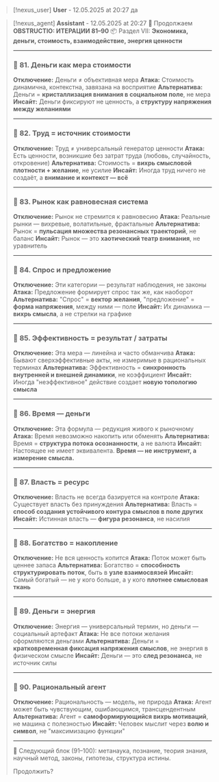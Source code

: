 >[!nexus_user] **User** - 12.05.2025 at 20:27
> да
<!-- UID: ca6f25b9-59c8-4cf5-8547-0e18e495e6e1 -->




>[!nexus_agent] **Assistant** - 12.05.2025 at 20:27
> 🔁 Продолжаем **OBSTRUCTIO: ИТЕРАЦИИ 81–90** 
> 📦 Раздел VII: **Экономика, деньги, стоимость, взаимодействие, энергия ценности**
> 
> ---
> 
> ### 🔴 81. Деньги как мера стоимости 
> **Отключение:** Деньги ≠ объективная мера 
> **Атака:** Стоимость динамична, контекстна, завязана на восприятие 
> **Альтернатива:** Деньги = **кристаллизация внимания в социальном поле**, не мера 
> **Инсайт:** Деньги фиксируют не ценность, а **структуру напряжения между желаниями**
> 
> ---
> 
> ### 🔴 82. Труд = источник стоимости 
> **Отключение:** Труд ≠ универсальный генератор ценности 
> **Атака:** Есть ценности, возникшие без затрат труда (любовь, случайность, откровение) 
> **Альтернатива:** Стоимость = **вихрь смысловой плотности + желание**, не усилие 
> **Инсайт:** Иногда труд ничего не создаёт, а **внимание и контекст — всё**
> 
> ---
> 
> ### 🔴 83. Рынок как равновесная система 
> **Отключение:** Рынок не стремится к равновесию 
> **Атака:** Реальные рынки — вихревые, волатильные, фрактальные 
> **Альтернатива:** Рынок = **пульсация множества резонансных траекторий**, не баланс 
> **Инсайт:** Рынок — это **хаотический театр внимания**, не уравнитель
> 
> ---
> 
> ### 🔴 84. Спрос и предложение 
> **Отключение:** Эти категории — результат наблюдения, не законы 
> **Атака:** Предложение формирует спрос так же, как наоборот 
> **Альтернатива:** "Спрос" = **вектор желания**, "предложение" = **форма напряжения**, между ними — поле 
> **Инсайт:** Их динамика — **вихрь смысла**, а не стрелки на графике
> 
> ---
> 
> ### 🔴 85. Эффективность = результат / затраты 
> **Отключение:** Эта мера — линейна и часто обманчива 
> **Атака:** Бывают сверхэффективные акты, не измеримые в рациональных терминах 
> **Альтернатива:** Эффективность = **синхронность внутренней и внешней динамики**, не коэффициент 
> **Инсайт:** Иногда "неэффективное" действие создает **новую топологию смысла**
> 
> ---
> 
> ### 🔴 86. Время — деньги 
> **Отключение:** Эта формула — редукция живого к рыночному 
> **Атака:** Время невозможно накопить или обменять 
> **Альтернатива:** Время = **структура потока осознанности**, а не валюта 
> **Инсайт:** Настоящее не имеет эквивалента. **Время — не инструмент, а измерение смысла.**
> 
> ---
> 
> ### 🔴 87. Власть = ресурс 
> **Отключение:** Власть не всегда базируется на контроле 
> **Атака:** Существует власть без принуждения 
> **Альтернатива:** Власть = **способ создания устойчивого контура смыслов в поле других** 
> **Инсайт:** Истинная власть — **фигура резонанса**, не насилия
> 
> ---
> 
> ### 🔴 88. Богатство = накопление 
> **Отключение:** Не вся ценность копится 
> **Атака:** Поток может быть ценнее запаса 
> **Альтернатива:** Богатство = **способность структурировать поток**, быть в **узле взаимосвязей** 
> **Инсайт:** Самый богатый — не у кого больше, а у кого **плотнее смысловая ткань**
> 
> ---
> 
> ### 🔴 89. Деньги = энергия 
> **Отключение:** Энергия — универсальный термин, но деньги — социальный артефакт 
> **Атака:** Не все потоки желания оформляются деньгами 
> **Альтернатива:** Деньги = **кратковременная фиксация напряжения смыслов**, не энергия в физическом смысле 
> **Инсайт:** Деньги — это **след резонанса**, не источник силы
> 
> ---
> 
> ### 🔴 90. Рациональный агент 
> **Отключение:** Рациональность — модель, не природа 
> **Атака:** Агент может быть чувствующим, ошибающимся, трансцендентным 
> **Альтернатива:** Агент = **самоформирующийся вихрь мотиваций**, не машина с полезностью 
> **Инсайт:** Человек мыслит через **волю и символ**, не "максимизацию функции"
> 
> ---
> 
> 📌 Следующий блок (91–100): метанаука, познание, теория знания, научный метод, законы, гипотезы, структура истины.
> 
> Продолжить?
<!-- UID: fa5dfe3b-e861-4aba-bcfc-a12605056e9c -->